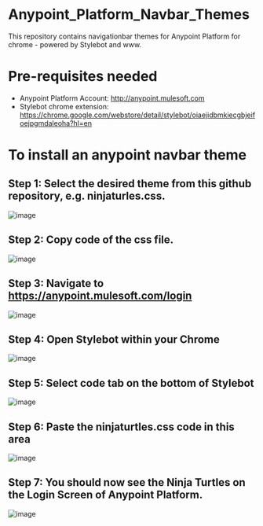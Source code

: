 # Anypoint_Platform_Navbar_Themes
This repository contains navigationbar themes for Anypoint Platform for chrome - powered by Stylebot and www.

# Pre-requisites needed
- Anypoint Platform Account: http://anypoint.mulesoft.com
- Stylebot chrome extension: https://chrome.google.com/webstore/detail/stylebot/oiaejidbmkiecgbjeifoejpgmdaleoha?hl=en

# To install an anypoint navbar theme

## Step 1: Select the desired theme from this github repository, e.g. ninjaturles.css. 

![image](https://user-images.githubusercontent.com/86777111/137298072-818d18fc-3c18-46f3-b089-d4e021c1e4c4.png)


## Step 2: Copy code of the css file.

![image](https://user-images.githubusercontent.com/86777111/137298239-0203f1f7-c1fb-47e0-882f-7f2f17e8517f.png)


## Step 3: Navigate to https://anypoint.mulesoft.com/login

![image](https://user-images.githubusercontent.com/86777111/137298561-30d96652-5dd0-469e-a447-7f345fb1bebe.png)


## Step 4: Open Stylebot within your Chrome

![image](https://user-images.githubusercontent.com/86777111/137298828-4fcd39f3-f148-422d-8086-229039d1215a.png)


## Step 5: Select code tab on the bottom of Stylebot

![image](https://user-images.githubusercontent.com/86777111/137298992-9f870b24-e9d9-45de-ae91-89dc725f7da1.png)


## Step 6: Paste the ninjaturtles.css code in this area

![image](https://user-images.githubusercontent.com/86777111/137299166-8b7b5eae-9e05-4e89-a34a-47a8d2476fab.png)


## Step 7: You should now see the Ninja Turtles on the Login Screen of Anypoint Platform.

![image](https://user-images.githubusercontent.com/86777111/137299277-2b7757c4-de15-4aaa-b55b-d3bf5059a6c2.png)

